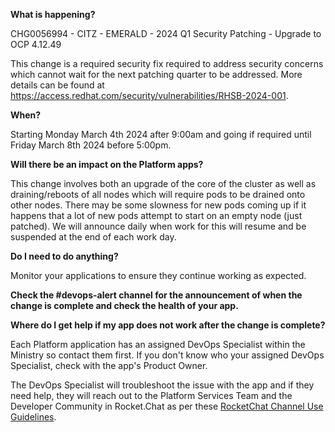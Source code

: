 **What is happening?**

CHG0056994 - CITZ - EMERALD - 2024 Q1 Security Patching - Upgrade to OCP 4.12.49

This change is a required security fix required to address security concerns which cannot wait for the next patching quarter to be addressed. More details can be found at <https://access.redhat.com/security/vulnerabilities/RHSB-2024-001>.

**When?**

Starting Monday March 4th 2024 after 9:00am and going if required until Friday March 8th 2024 before 5:00pm.

**Will there be an impact on the Platform apps?**

This change involves both an upgrade of the core of the cluster as well as draining/reboots of all nodes which will require pods to be drained onto other nodes. There may be some slowness for new pods coming up if it happens that a lot of new pods attempt to start on an empty node (just patched). We will announce daily when work for this will resume and be suspended at the end of each work day.

**Do I need to do anything?**

Monitor your applications to ensure they continue working as expected.

**Check the #devops-alert channel for the announcement of when the change is complete and check the health of your app.**

**Where do I get help if my app does not work after the change is complete?**

Each Platform application has an assigned DevOps Specialist within the Ministry so contact them first. If you don't know who your assigned DevOps Specialist, check with the app's Product Owner.

The DevOps Specialist will troubleshoot the issue with the app and if they need help, they will reach out to the Platform Services Team and the Developer Community in Rocket.Chat as per these [RocketChat Channel Use Guidelines](
https://developer.gov.bc.ca/Getting-human-support-for-issues-not-covered-by-devops-requests).
